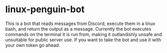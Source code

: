 # linux-penguin-bot

This is a bot that reads messages from Discord, execute them in a linux bash, and return the output as a message. Currently the bot executes commands on the terminal it is run from, making it outlandishly unsafe and unsuitable for public server use. If you want to take the bot and use it with your own token go ahead. 
